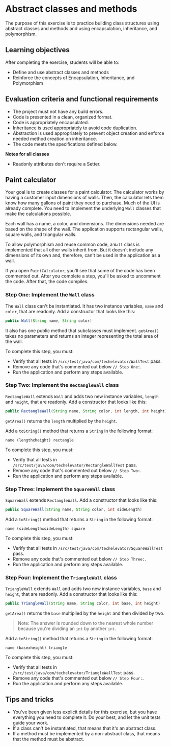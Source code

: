 # Abstract classes and methods

The purpose of this exercise is to practice building class structures using abstract classes and methods and using encapsulation, inheritance, and polymorphism.

## Learning objectives

After completing the exercise, students will be able to:

- Define and use abstract classes and methods
- Reinforce the concepts of Encapsulation, Inheritance, and Polymorphism

## Evaluation criteria and functional requirements

* The project must not have any build errors.
* Code is presented in a clean, organized format.
* Code is appropriately encapsulated.
* Inheritance is used appropriately to avoid code duplication.
* Abstraction is used appropriately to prevent object creation and enforce needed method creation on inheritance.
* The code meets the specifications defined below.

**Notes for all classes**
- Readonly attributes don't require a Setter.

## Paint calculator

Your goal is to create classes for a paint calculator. The calculator works by having a customer input dimensions of walls. Then, the calculator lets them know how many gallons of paint they need to purchase. Much of the UI is already complete. You need to implement the underlying `Wall` classes that make the calculations possible.

Each wall has a name, a color, and dimensions. The dimensions needed are based on the shape of the wall. The application supports rectangular walls, square walls, and triangular walls.

To allow polymorphism and reuse common code, a `Wall` class is implemented that all other walls inherit from. But it doesn't include any dimensions of its own and, therefore, can't be used in the application as a wall.

If you open `PaintCalculator`, you'll see that some of the code has been commented out. After you complete a step, you'll be asked to uncomment the code. After that, the code compiles.

### Step One: Implement the `Wall` class

The `Wall` class can't be instantiated. It has two instance variables, `name` and `color`, that are readonly. Add a constructor that looks like this:

``` Java
public Wall(String name, String color)
```

It also has one public method that subclasses must implement. `getArea()` takes no parameters and returns an integer representing the total area of the wall.

To complete this step, you must:
- Verify that all tests in `/src/test/java/com/techelevator/WallTest` pass.
- Remove any code that's commented out below `// Step One:`.
- Run the application and perform any steps available.

### Step Two: Implement the `RectangleWall` class

`RectangleWall` extends `Wall` and adds two new instance variables, `length` and `height`, that are readonly. Add a constructor that looks like this:

``` Java
public RectangleWall(String name, String color, int length, int height)
```

`getArea()` returns the `length` multiplied by the `height`.

Add a `toString()` method that returns a `String` in the following format:

```
name (lengthxheight) rectangle
```

To complete this step, you must:
- Verify that all tests in `/src/test/java/com/techelevator/RectangleWallTest` pass.
- Remove any code that's commented out below `// Step Two:`.
- Run the application and perform any steps available.

### Step Three: Implement the `SquareWall` class

`SquareWall` extends `RectangleWall`. Add a constructor that looks like this:

``` Java
public SquareWall(String name, String color, int sideLength)
```

Add a `toString()` method that returns a `String` in the following format:

```
name (sideLengthxsideLength) square
```

To complete this step, you must:
- Verify that all tests in `/src/test/java/com/techelevator/SquareWallTest` pass.
- Remove any code that's commented out below `// Step Three:`.
- Run the application and perform any steps available.

### Step Four: Implement the `TriangleWall` class

`TriangleWall` extends `Wall` and adds two new instance variables, `base` and `height`, that are readonly. Add a constructor that looks like this:

``` Java
public TriangleWall(String name, String color, int base, int height)
```

`getArea()` returns the `base` multiplied by the `height` and then divided by two.

>Note: The answer is rounded down to the nearest whole number because you're dividing an `int` by another `int`.

Add a `toString()` method that returns a `String` in the following format:

```
name (basexheight) triangle
```

To complete this step, you must:
- Verify that all tests in `/src/test/java/com/techelevator/TriangleWallTest` pass.
- Remove any code that's commented out below `// Step Four:`.
- Run the application and perform any steps available.

## Tips and tricks

- You've been given less explicit details for this exercise, but you have everything you need to complete it. Do your best, and let the unit tests guide your work.
- If a class can't be instantiated, that means that it's an abstract class.
- If a method must be implemented by a non-abstract class, that means that the method must be abstract.
